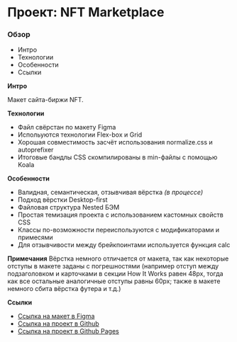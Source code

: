 # Проект: NFT Marketplace

### Обзор

- Интро
- Технологии
- Особенности
- Ссылки

**Интро**

Макет сайта-биржи NFT.

**Технологии**

- Файл свёрстан по макету Figma
- Испольуются технологии Flex-box и Grid
- Хорошая совместимость засчёт использования normalize.css и autoprefixer
- Итоговые бандлы CSS скомпилированы в min-файлы с помощью Koala

**Особенности**

- Валидная, семантическая, отзывчивая вёрстка _(в процессе)_
- Подход вёрстки Desktop-first
- Файловая структура Nested БЭМ
- Простая темизация проекта с использованием кастомных свойств CSS
- Классы по-возможности переиспользуются с модификаторами и примесями
- Для отзывчивости между брейкпоинтами используется функция calc

**Примечания**
Вёрстка немного отличается от макета, так как некоторые отступы в макете заданы с погрешностями (например отступ между подзаголовком и карточками в секции How It Works равен 48px, тогда как все остальные аналогичные отступы равны 60px; также в макете немного сбита вёрстка футера и т.д.)

**Ссылки**

- [Ссылка на макет в Figma](<https://www.figma.com/file/xxfxHsM5TqAYxAoN1mU3Nw/NFT-Marketplace-Template-(Community)?type=design&t=m3bYPFe3AKLqbNaL-0>)
- [Ссылка на проект в Github](https://github.com/ivan-lev/nft-marketplace/)
- [Ссылка на проект в Github Pages](https://ivan-lev.github.io/nft-marketplace/)
